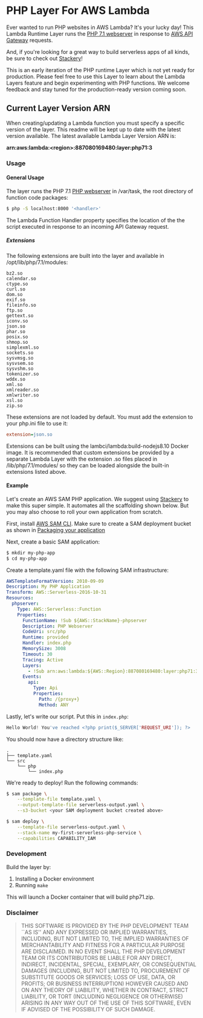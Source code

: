 # PHP Layer For AWS Lambda

Ever wanted to run PHP websites in AWS Lambda? It's your lucky day! This Lambda Runtime Layer runs the [PHP 7.1 webserver](http://php.net/manual/en/features.commandline.webserver.php) in response to [AWS API Gateway](https://aws.amazon.com/api-gateway/) requests.

And, if you're looking for a great way to build serverless apps of all kinds, be sure to check out [Stackery](https://stackery.io)!

This is an early iteration of the PHP runtime Layer which is not yet ready for production. Please feel free to use this Layer to learn about the Lambda Layers feature and begin experimenting with PHP functions. We welcome feedback and stay tuned for the production-ready version coming soon.

## Current Layer Version ARN
When creating/updating a Lambda function you must specify  a specific version of the layer. This readme will be kept up to date with the latest version available. The latest available Lambda Layer Version ARN is:

**arn:aws:lambda:\<region\>:887080169480:layer:php71:3**

### Usage
#### General Usage
The layer runs the PHP 7.1 [PHP webserver](http://php.net/manual/en/features.commandline.webserver.php) in /var/task, the root directory of function code packages:

```sh
$ php -S localhost:8000 '<handler>'
```

The Lambda Function Handler property specifies the location of the the script executed in response to an incoming API Gateway request.

##### Extensions
The following extensions are built into the layer and available in /opt/lib/php/7.1/modules:

```
bz2.so
calendar.so
ctype.so
curl.so
dom.so
exif.so
fileinfo.so
ftp.so
gettext.so
iconv.so
json.so
phar.so
posix.so
shmop.so
simplexml.so
sockets.so
sysvmsg.so
sysvsem.so
sysvshm.so
tokenizer.so
wddx.so
xml.so
xmlreader.so
xmlwriter.so
xsl.so
zip.so
```

These extensions are not loaded by default. You must add the extension to your php.ini file to use it:

```ini
extension=json.so
```

Extensions can be built using the lambci/lambda:build-nodejs8.10 Docker image. It is recommended that custom extensions be provided by a separate Lambda Layer with the extension .so files placed in /lib/php/7.1/modules/ so they can be loaded alongside the built-in extensions listed above.

#### Example
Let's create an AWS SAM PHP application. We suggest using [Stackery](https://stackery.io) to make this super simple. It automates all the scaffolding shown below. But you may also choose to roll your own application from scratch.

First, install [AWS SAM CLI](https://github.com/awslabs/aws-sam-cli). Make sure to create a SAM deployment bucket as shown in [Packaging your application](https://github.com/awslabs/aws-sam-cli/blob/develop/docs/deploying_serverless_applications.rst#packaging-your-application)

Next, create a basic SAM application:

```sh
$ mkdir my-php-app
$ cd my-php-app
```

Create a template.yaml file with the following SAM infrastructure:

```yaml
AWSTemplateFormatVersion: 2010-09-09
Description: My PHP Application
Transform: AWS::Serverless-2016-10-31
Resources:
  phpserver:
    Type: AWS::Serverless::Function
    Properties:
      FunctionName: !Sub ${AWS::StackName}-phpserver
      Description: PHP Webserver
      CodeUri: src/php
      Runtime: provided
      Handler: index.php
      MemorySize: 3008
      Timeout: 30
      Tracing: Active
      Layers:
        - !Sub arn:aws:lambda:${AWS::Region}:887080169480:layer:php71:3
      Events:
        api:
          Type: Api
          Properties:
            Path: /{proxy+}
            Method: ANY
```

Lastly, let's write our script. Put this in `index.php`:

```php
Hello World! You've reached <?php print($_SERVER['REQUEST_URI']); ?>

```

You should now have a directory structure like:

```
.
├── template.yaml
└── src
    └── php
        └── index.php
```

We're ready to deploy! Run the following commands:

```sh
$ sam package \
    --template-file template.yaml \
    --output-template-file serverless-output.yaml \
    --s3-bucket <your SAM deployment bucket created above>

$ sam deploy \
    --template-file serverless-output.yaml \
    --stack-name my-first-serverless-php-service \
    --capabilities CAPABILITY_IAM
```

### Development
Build the layer by:

1. Installing a Docker environment
1. Running `make`

This will launch a Docker container that will build php71.zip.

### Disclaimer

> THIS SOFTWARE IS PROVIDED BY THE PHP DEVELOPMENT TEAM ``AS IS'' AND
> ANY EXPRESSED OR IMPLIED WARRANTIES, INCLUDING, BUT NOT LIMITED TO,
> THE IMPLIED WARRANTIES OF MERCHANTABILITY AND FITNESS FOR A
> PARTICULAR PURPOSE ARE DISCLAIMED.  IN NO EVENT SHALL THE PHP
> DEVELOPMENT TEAM OR ITS CONTRIBUTORS BE LIABLE FOR ANY DIRECT,
> INDIRECT, INCIDENTAL, SPECIAL, EXEMPLARY, OR CONSEQUENTIAL DAMAGES
> (INCLUDING, BUT NOT LIMITED TO, PROCUREMENT OF SUBSTITUTE GOODS OR
> SERVICES; LOSS OF USE, DATA, OR PROFITS; OR BUSINESS INTERRUPTION)
> HOWEVER CAUSED AND ON ANY THEORY OF LIABILITY, WHETHER IN CONTRACT,
> STRICT LIABILITY, OR TORT (INCLUDING NEGLIGENCE OR OTHERWISE)
> ARISING IN ANY WAY OUT OF THE USE OF THIS SOFTWARE, EVEN IF ADVISED
> OF THE POSSIBILITY OF SUCH DAMAGE.
